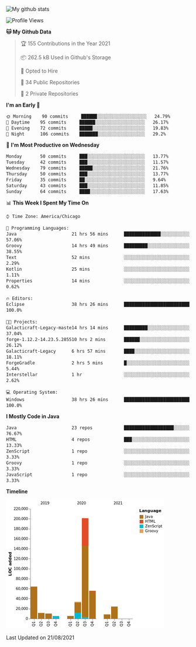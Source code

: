 ![My github stats](https://github-readme-stats.vercel.app/api?username=romvoid95&theme=gruvbox&include_all_commits=true&show_icons=true")

<!--START_SECTION:waka-->
![Profile Views](http://img.shields.io/badge/Profile%20Views-0-blue)

**🐱 My Github Data** 

> 🏆 155 Contributions in the Year 2021
 > 
> 📦 262.5 kB Used in Github's Storage 
 > 
> 💼 Opted to Hire
 > 
> 📜 34 Public Repositories 
 > 
> 🔑 2 Private Repositories  
 > 
**I'm an Early 🐤** 

```text
🌞 Morning    90 commits     ██████░░░░░░░░░░░░░░░░░░░   24.79% 
🌆 Daytime    95 commits     ██████░░░░░░░░░░░░░░░░░░░   26.17% 
🌃 Evening    72 commits     █████░░░░░░░░░░░░░░░░░░░░   19.83% 
🌙 Night      106 commits    ███████░░░░░░░░░░░░░░░░░░   29.2%

```
📅 **I'm Most Productive on Wednesday** 

```text
Monday       50 commits     ███░░░░░░░░░░░░░░░░░░░░░░   13.77% 
Tuesday      42 commits     ███░░░░░░░░░░░░░░░░░░░░░░   11.57% 
Wednesday    79 commits     █████░░░░░░░░░░░░░░░░░░░░   21.76% 
Thursday     50 commits     ███░░░░░░░░░░░░░░░░░░░░░░   13.77% 
Friday       35 commits     ██░░░░░░░░░░░░░░░░░░░░░░░   9.64% 
Saturday     43 commits     ███░░░░░░░░░░░░░░░░░░░░░░   11.85% 
Sunday       64 commits     ████░░░░░░░░░░░░░░░░░░░░░   17.63%

```


📊 **This Week I Spent My Time On** 

```text
⌚︎ Time Zone: America/Chicago

💬 Programming Languages: 
Java                     21 hrs 56 mins      ██████████████░░░░░░░░░░░   57.06% 
Groovy                   14 hrs 49 mins      █████████░░░░░░░░░░░░░░░░   38.55% 
Text                     52 mins             ░░░░░░░░░░░░░░░░░░░░░░░░░   2.29% 
Kotlin                   25 mins             ░░░░░░░░░░░░░░░░░░░░░░░░░   1.11% 
Properties               14 mins             ░░░░░░░░░░░░░░░░░░░░░░░░░   0.62%

🔥 Editors: 
Eclipse                  38 hrs 26 mins      █████████████████████████   100.0%

🐱‍💻 Projects: 
Galacticraft-Legacy-maste14 hrs 14 mins      █████████░░░░░░░░░░░░░░░░   37.04% 
forge-1.12.2-14.23.5.285510 hrs 2 mins       ██████░░░░░░░░░░░░░░░░░░░   26.12% 
Galacticraft-Legacy      6 hrs 57 mins       ████░░░░░░░░░░░░░░░░░░░░░   18.11% 
ForgeGradle              2 hrs 5 mins        █░░░░░░░░░░░░░░░░░░░░░░░░   5.44% 
Interstellar             1 hr                ░░░░░░░░░░░░░░░░░░░░░░░░░   2.62%

💻 Operating System: 
Windows                  38 hrs 26 mins      █████████████████████████   100.0%

```

**I Mostly Code in Java** 

```text
Java                     23 repos            ███████████████████░░░░░░   76.67% 
HTML                     4 repos             ███░░░░░░░░░░░░░░░░░░░░░░   13.33% 
ZenScript                1 repo              ░░░░░░░░░░░░░░░░░░░░░░░░░   3.33% 
Groovy                   1 repo              ░░░░░░░░░░░░░░░░░░░░░░░░░   3.33% 
JavaScript               1 repo              ░░░░░░░░░░░░░░░░░░░░░░░░░   3.33%

```


**Timeline**

![Chart not found](https://raw.githubusercontent.com/ROMVoid95/ROMVoid95/master/charts/bar_graph.png) 


 Last Updated on 21/08/2021
<!--END_SECTION:waka-->
